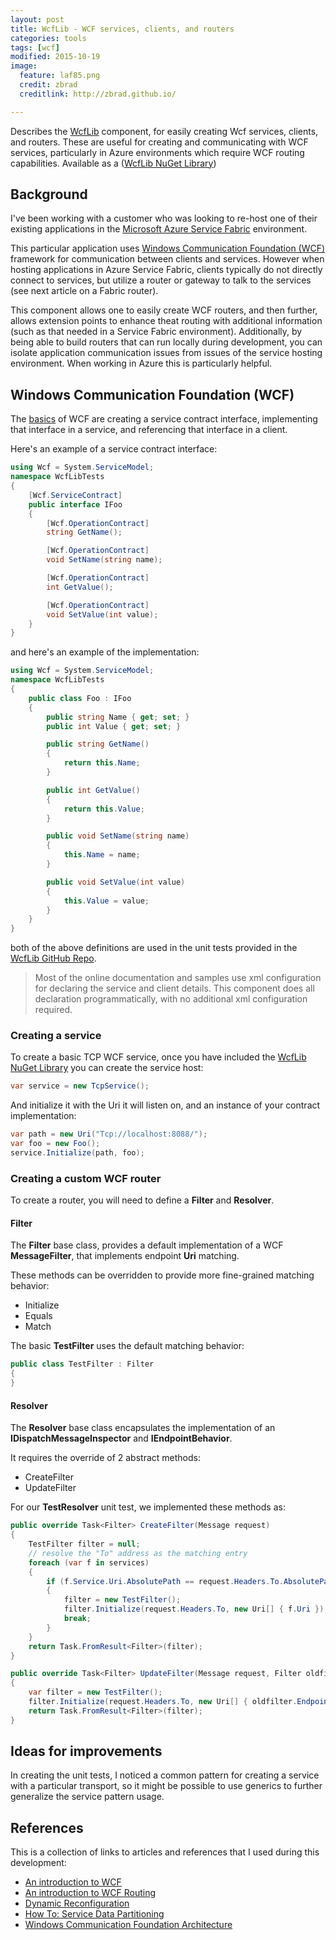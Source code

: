 ```yaml
---
layout: post
title: WcfLib - WCF services, clients, and routers
categories: tools
tags: [wcf]
modified: 2015-10-19
image:
  feature: laf85.png
  credit: zbrad
  creditlink: http://zbrad.github.io/

---
```


Describes the [WcfLib](https://github.com/zbrad/WcfLib) component, for easily creating Wcf services, clients, and routers.  These are useful for creating and communicating with WCF services, particularly in Azure environments which require WCF routing capabilities.  Available as a ([WcfLib NuGet Library](https://www.nuget.org/packages/ZBrad.WcfLib/))

## Background

I've been working with a customer who was looking to re-host one of their existing applications in the [Microsoft Azure Service Fabric](https://azure.microsoft.com/en-us/campaigns/service-fabric/) environment.

This particular application uses [Windows Communication Foundation (WCF)](https://msdn.microsoft.com/en-us/library/ms731082(v=vs.110).aspx) framework for communication between clients and services.  However when hosting applications in Azure Service Fabric, clients typically do not directly connect to services, but utilize a router or gateway to talk to
the services (see next article on a Fabric router).

This component allows one to easily create WCF routers, and then further, allows extension points to enhance theat routing with additional information (such as that needed in a Service Fabric environment).  Additionally, by
being able to build routers that can run locally during development, you
can isolate application communication issues from issues of the service hosting environment.  When working in Azure this is particularly helpful.

## Windows Communication Foundation (WCF)

The [basics](https://msdn.microsoft.com/en-us/library/ms732098(v=vs.110).aspx) of WCF are creating a service contract interface, implementing that interface in a service, and referencing that interface in a client.

Here's an example of a service contract interface:

```c#
using Wcf = System.ServiceModel;
namespace WcfLibTests
{
    [Wcf.ServiceContract]
    public interface IFoo
    {
        [Wcf.OperationContract]
        string GetName();

        [Wcf.OperationContract]
        void SetName(string name);

        [Wcf.OperationContract]
        int GetValue();

        [Wcf.OperationContract]
        void SetValue(int value);
    }
}
```

and here's an example of the implementation:

```c#
using Wcf = System.ServiceModel;
namespace WcfLibTests
{
    public class Foo : IFoo
    {
        public string Name { get; set; }
        public int Value { get; set; }

        public string GetName()
        {
            return this.Name;
        }

        public int GetValue()
        {
            return this.Value;
        }

        public void SetName(string name)
        {
            this.Name = name;
        }

        public void SetValue(int value)
        {
            this.Value = value;
        }
    }
}
```

both of the above definitions are used in the unit tests provided in the [WcfLib GitHub Repo](https://github.com/zbrad/WcfLib).

>Most of the online documentation and samples use xml configuration for declaring the service and client details.
>This component does all declaration programmatically, with no additional xml configuration required.

### Creating a service

To create a basic TCP WCF service, once you have included the [WcfLib NuGet Library](https://www.nuget.org/packages/ZBrad.WcfLib/) you can create the service host:

```c#
var service = new TcpService();
```

And initialize it with the Uri it will listen on, and an instance of your contract implementation:

```c#
var path = new Uri("Tcp://localhost:8088/");
var foo = new Foo();
service.Initialize(path, foo);
```

### Creating a custom WCF router

To create a router, you will need to define a **Filter** and **Resolver**.

#### Filter

The **Filter** base class, provides a default implementation of a WCF **MessageFilter**, that implements endpoint **Uri** matching.

These methods can be overridden to provide more fine-grained matching behavior:
- Initialize
- Equals
- Match

The basic **TestFilter** uses the default matching behavior:

```c#
public class TestFilter : Filter
{
}
```

#### Resolver

The **Resolver** base class encapsulates the implementation of an **IDispatchMessageInspector** and **IEndpointBehavior**.

It requires the override of 2 abstract methods:
- CreateFilter
- UpdateFilter

For our **TestResolver** unit test, we implemented these methods as:

```c#
public override Task<Filter> CreateFilter(Message request)
{
    TestFilter filter = null;
    // resolve the "To" address as the matching entry
    foreach (var f in services)
    {
        if (f.Service.Uri.AbsolutePath == request.Headers.To.AbsolutePath)
        {
            filter = new TestFilter();
            filter.Initialize(request.Headers.To, new Uri[] { f.Uri });
            break;
        }
    }
    return Task.FromResult<Filter>(filter);
}

public override Task<Filter> UpdateFilter(Message request, Filter oldfilter)
{
    var filter = new TestFilter();
    filter.Initialize(request.Headers.To, new Uri[] { oldfilter.Endpoints[0].Address.Uri });
    return Task.FromResult<Filter>(filter);
}
```

## Ideas for improvements

In creating the unit tests, I noticed a common pattern for creating a service with a particular transport, so it might be possible to use generics to further generalize the service pattern usage.

<h2> References </h2>

This is a collection of links to articles and references that I used during this development:

- [An introduction to WCF](https://msdn.microsoft.com/en-us/library/ms731082(v=vs.110).aspx)
- [An introduction to WCF Routing](https://msdn.microsoft.com/en-us/library/ee517422(v=vs.110).aspx)
- [Dynamic Reconfiguration](https://msdn.microsoft.com/en-us/library/ee667250(v=vs.110).aspx)
- [How To: Service Data Partitioning](https://msdn.microsoft.com/en-us/library/ee816859(v=vs.110).aspx)
- [Windows Communication Foundation Architecture](https://msdn.microsoft.com/en-us/library/ms733128(v=vs.110).aspx)
